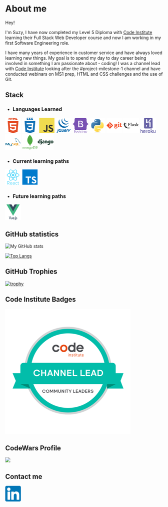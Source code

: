 # About me

Hey!

I'm Suzy, I have now completed my Level 5 Diploma with [Code Institute](https://codeinstitute.net/) learning their Full Stack Web Developer course and now I am working in my first Software Engineering role.

I have many years of experience in customer service and have always loved learning new things. 
My goal is to spend my day to day career being involved in something I am passionate about - coding! 
I was a channel lead with [Code Institute](https://codeinstitute.net/) looking after the #project-milestone-1 channel and have conducted webinars on MS1 prep, HTML and CSS challenges and the use of Git. 

## Stack 

- ### **Languages Learned**

<img src="https://github.com/devicons/devicon/blob/master/icons/html5/html5-plain-wordmark.svg" alt="HTML logo" width="50px" height="50px" /> <img src="https://github.com/devicons/devicon/blob/master/icons/css3/css3-plain-wordmark.svg" alt="CSS logo" width="50px" height="50px" /> <img src="https://github.com/devicons/devicon/blob/master/icons/javascript/javascript-original.svg" alt="JavaScript logo" width="50px" height="50px" /> <img src="https://github.com/devicons/devicon/blob/master/icons/jquery/jquery-plain-wordmark.svg" alt="jQuery logo" width="50px" height="50px" /> <img src="https://github.com/devicons/devicon/blob/master/icons/bootstrap/bootstrap-plain-wordmark.svg" alt="Bootstrap logo" height="50px" width="50px" /> <img src="https://github.com/devicons/devicon/blob/master/icons/python/python-original.svg" alt="Python logo" width="50px" height="50px" /> <img src="https://github.com/devicons/devicon/blob/master/icons/git/git-plain-wordmark.svg" alt="Git logo" width="50px" height="50px" /> <img src="https://github.com/devicons/devicon/blob/master/icons/flask/flask-original-wordmark.svg" alt="Flask logo" width="50px" height="50px" /> <img src="https://github.com/devicons/devicon/blob/master/icons/heroku/heroku-plain-wordmark.svg" alt="Heroku logo" width="50px" height="50px" /> <img src="https://github.com/devicons/devicon/blob/master/icons/mysql/mysql-original-wordmark.svg" alt="mySQL logo" height="50px" width="50px" /> <img src="https://github.com/devicons/devicon/blob/master/icons/mongodb/mongodb-plain-wordmark.svg" alt="MongoDB logo" width="50px" height="50px" /><img src="https://github.com/devicons/devicon/blob/master/icons/django/django-plain-wordmark.svg" alt="Django logo" width="50px" height="50px">


- ### **Current learning paths**
<img src="https://github.com/devicons/devicon/blob/master/icons/react/react-original-wordmark.svg" alt="React logo" height="50px" width="50px" /> <img src="https://github.com/devicons/devicon/blob/master/icons/typescript/typescript-original.svg" alt="Typescript logo" height="50px" width="50px" /> 

- ### **Future learning paths**
<img src="https://github.com/devicons/devicon/blob/master/icons/vuejs/vuejs-original-wordmark.svg" alt="VueJS logo" height="50px" width="50px" />


## GitHub statistics

![My GitHub stats](https://github-readme-stats.vercel.app/api?username=suzybee1987&show_icons=true&theme=prussian)

[![Top Langs](https://github-readme-stats.vercel.app/api/top-langs/?username=suzybee1987&hide=html&theme=prussian)](https://github.com/anuraghazra/github-readme-stats)


## GitHub Trophies

[![trophy](https://github-profile-trophy.vercel.app/?username=suzybee1987&theme=onedark)](https://github.com/suzybee1987/github-profile-trophy)

## Code Institute Badges 

![channel_lead](channel_lead_badge.png)

## CodeWars Profile
![](https://www.codewars.com/users/suzybennett87/badges/large)

## Contact me

[<img src="assets/images/ln.png" width="50px">](www.linkedin.com/in/suzy-bennett)
